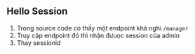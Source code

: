 ## Hello Session

1. Trong source code có thấy một endpoint khả nghi ``/manager``
2. Truy cập endpoint đó thì nhận đưuọc session của admin
3. Thay sessionid
